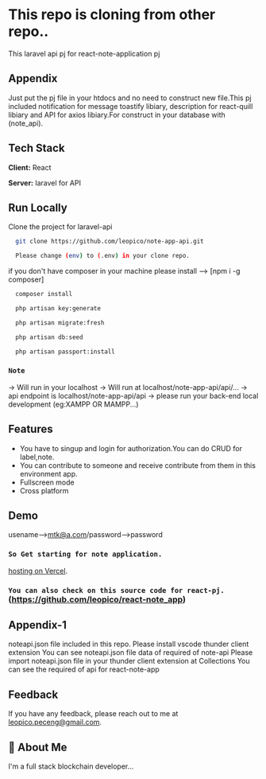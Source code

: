 # This repo is cloning from other repo..

This laravel api pj for react-note-application pj

## Appendix

Just put the pj file in your htdocs and no need to construct new file.This pj included notification for message toastify libiary, description for react-quill libiary and API for axios libiary.For construct in your database with (note_api).

## Tech Stack

**Client:** React

**Server:** laravel for API

## Run Locally

Clone the project for laravel-api

```bash
  git clone https://github.com/leopico/note-app-api.git
```
```bash
  Please change (env) to (.env) in your clone repo.
```
 if you don't have composer in your machine please install --> [npm i -g composer]
```bash
  composer install
```
```bash
  php artisan key:generate
```
```bash
  php artisan migrate:fresh
```
```bash
  php artisan db:seed
```
```bash
  php artisan passport:install
```

### `Note`
-> Will run in your localhost
-> Will run at localhost/note-app-api/api/...
-> api endpoint is localhost/note-app-api/api
-> please run your back-end local development (eg:XAMPP OR MAMPP...)

## Features

- You have to singup and login for authorization.You can do CRUD for label,note.
- You can contribute to someone and receive contribute from them in this environment app.
- Fullscreen mode
- Cross platform

## Demo

usename-->mtk@a.com/password-->password

### `So Get starting for note application.` 
[hosting on Vercel](https://react-note-app-vercel.vercel.app/).


### `You can also check on this source code for react-pj.` (https://github.com/leopico/react-note_app)


## Appendix-1
noteapi.json file included in this repo.
Please install vscode thunder client extension
You can see noteapi.json file data of required of note-api
Please import noteapi.json file in your thunder client extension at Collections
You can see the required of api for react-note-app

## Feedback

If you have any feedback, please reach out to me at leopico.peceng@gmail.com.

## 🚀 About Me
I'm a full stack blockchain developer...


